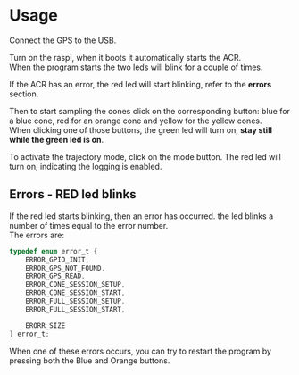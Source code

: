 # Usage
Connect the GPS to the USB.  

Turn on the raspi, when it boots it automatically starts the ACR.  
When the program starts the two leds will blink for a couple of times.

If the ACR has an error, the red led will start blinking, refer to the **errors** section.

Then to start sampling the cones click on the corresponding button: blue for a blue cone, red for an orange cone and yellow for the yellow cones.  
When clicking one of those buttons, the green led will turn on, **stay still while the green led is on**.

To activate the trajectory mode, click on the mode button. The red led will turn on, indicating the logging is enabled.

## Errors - RED led blinks
If the red led starts blinking, then an error has occurred. the led blinks a number of times equal to the error number.  
The errors are:
```C
typedef enum error_t {
    ERROR_GPIO_INIT,
    ERROR_GPS_NOT_FOUND,
    ERROR_GPS_READ,
    ERROR_CONE_SESSION_SETUP,
    ERROR_CONE_SESSION_START,
    ERROR_FULL_SESSION_SETUP,
    ERROR_FULL_SESSION_START,

    ERORR_SIZE
} error_t;
```

When one of these errors occurs, you can try to restart the program by pressing both the Blue and Orange buttons.